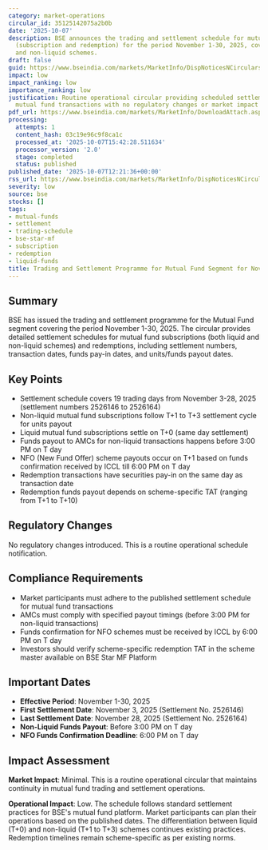 ```yaml
---
category: market-operations
circular_id: 35125142075a2b0b
date: '2025-10-07'
description: BSE announces the trading and settlement schedule for mutual fund transactions
  (subscription and redemption) for the period November 1-30, 2025, covering liquid
  and non-liquid schemes.
draft: false
guid: https://www.bseindia.com/markets/MarketInfo/DispNoticesNCirculars.aspx?Noticeid={72B53C9A-C048-4862-885E-899552D88112}&noticeno=20251007-31&dt=10/07/2025&icount=31&totcount=76&flag=0
impact: low
impact_ranking: low
importance_ranking: low
justification: Routine operational circular providing scheduled settlement dates for
  mutual fund transactions with no regulatory changes or market impact
pdf_url: https://www.bseindia.com/markets/MarketInfo/DownloadAttach.aspx?id=20251007-31&attachedId=
processing:
  attempts: 1
  content_hash: 03c19e96c9f8ca1c
  processed_at: '2025-10-07T15:42:28.511634'
  processor_version: '2.0'
  stage: completed
  status: published
published_date: '2025-10-07T12:21:36+00:00'
rss_url: https://www.bseindia.com/markets/MarketInfo/DispNoticesNCirculars.aspx?Noticeid={72B53C9A-C048-4862-885E-899552D88112}&noticeno=20251007-31&dt=10/07/2025&icount=31&totcount=76&flag=0
severity: low
source: bse
stocks: []
tags:
- mutual-funds
- settlement
- trading-schedule
- bse-star-mf
- subscription
- redemption
- liquid-funds
title: Trading and Settlement Programme for Mutual Fund Segment for November 2025
---
```


## Summary

BSE has issued the trading and settlement programme for the Mutual Fund segment covering the period November 1-30, 2025. The circular provides detailed settlement schedules for mutual fund subscriptions (both liquid and non-liquid schemes) and redemptions, including settlement numbers, transaction dates, funds pay-in dates, and units/funds payout dates.

## Key Points

- Settlement schedule covers 19 trading days from November 3-28, 2025 (settlement numbers 2526146 to 2526164)
- Non-liquid mutual fund subscriptions follow T+1 to T+3 settlement cycle for units payout
- Liquid mutual fund subscriptions settle on T+0 (same day settlement)
- Funds payout to AMCs for non-liquid transactions happens before 3:00 PM on T day
- NFO (New Fund Offer) scheme payouts occur on T+1 based on funds confirmation received by ICCL till 6:00 PM on T day
- Redemption transactions have securities pay-in on the same day as transaction date
- Redemption funds payout depends on scheme-specific TAT (ranging from T+1 to T+10)

## Regulatory Changes

No regulatory changes introduced. This is a routine operational schedule notification.

## Compliance Requirements

- Market participants must adhere to the published settlement schedule for mutual fund transactions
- AMCs must comply with specified payout timings (before 3:00 PM for non-liquid transactions)
- Funds confirmation for NFO schemes must be received by ICCL by 6:00 PM on T day
- Investors should verify scheme-specific redemption TAT in the scheme master available on BSE Star MF Platform

## Important Dates

- **Effective Period**: November 1-30, 2025
- **First Settlement Date**: November 3, 2025 (Settlement No. 2526146)
- **Last Settlement Date**: November 28, 2025 (Settlement No. 2526164)
- **Non-Liquid Funds Payout**: Before 3:00 PM on T day
- **NFO Funds Confirmation Deadline**: 6:00 PM on T day

## Impact Assessment

**Market Impact**: Minimal. This is a routine operational circular that maintains continuity in mutual fund trading and settlement operations.

**Operational Impact**: Low. The schedule follows standard settlement practices for BSE's mutual fund platform. Market participants can plan their operations based on the published dates. The differentiation between liquid (T+0) and non-liquid (T+1 to T+3) schemes continues existing practices. Redemption timelines remain scheme-specific as per existing norms.